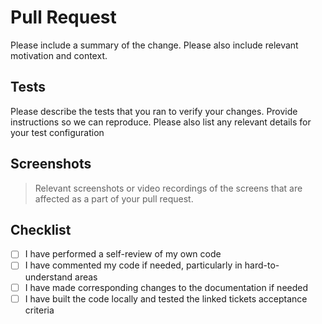 # Pull Request

<!-- START: DELETE AND REPLACE WITH DESCRIPTIVE PR SUMMARY -->

Please include a summary of the change. Please also include relevant motivation and context.

<!-- END: DELETE AND REPLACE WITH DESCRIPTIVE PR SUMMARY -->

## Tests

<!-- START: DELETE AND REPLACE WITH SUMMARY OF TESTING APPROACH FOR THIS PR -->

​Please describe the tests that you ran to verify your changes. Provide instructions so we can reproduce. Please also list any relevant details for your test configuration

<!-- END: DELETE AND REPLACE WITH SUMMARY OF TESTING APPROACH FOR THIS PR -->

## Screenshots

> Relevant screenshots or video recordings of the screens that are affected as a part of your pull request.

<!--- Suggested template:

- [Page name](https://www.foodisgood.com)

-->

## Checklist

-   [ ] I have performed a self-review of my own code
-   [ ] I have commented my code if needed, particularly in hard-to-understand areas
-   [ ] I have made corresponding changes to the documentation if needed
-   [ ] I have built the code locally and tested the linked tickets acceptance criteria
